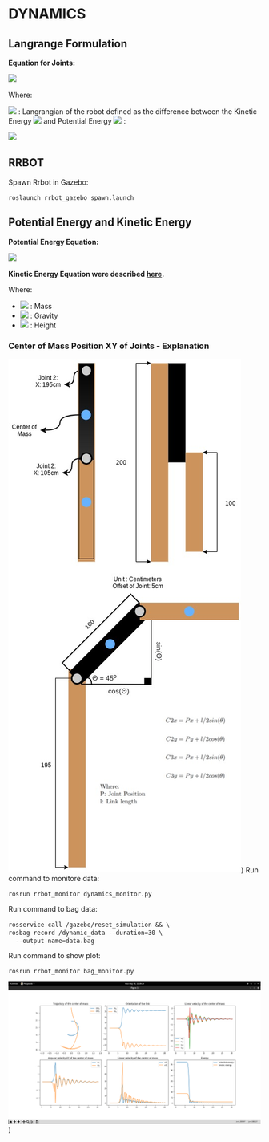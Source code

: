 # DYNAMICS

## Langrange Formulation

**Equation for Joints:**

<img src="https://latex.codecogs.com/svg.image?\tau_i=\frac{d}{dt}\frac{\partial \mathcal{L}}{\partial \dot q_i}-\frac{\partial \mathcal{L}}{\partial q_i}"/>

Where:

<img src="https://latex.codecogs.com/svg.image?\mathcal{L}"/> : Langrangian of the robot defined as the difference between the Kinetic Energy <img src="https://latex.codecogs.com/svg.image?\mathcal{L} = \tau"/> and Potential Energy <img src="https://latex.codecogs.com/svg.image?V"/> :

<img src="https://latex.codecogs.com/svg.image?\mathcal{L} = \tau-V"/>

## RRBOT

Spawn Rrbot in Gazebo:
```
roslaunch rrbot_gazebo spawn.launch
```

## Potential Energy and Kinetic Energy

**Potential Energy Equation:**

<img src="https://latex.codecogs.com/svg.image?E_p = mgh"/>

**Kinetic Energy Equation were described [here](Box.md).**

Where:
+ <img src="https://latex.codecogs.com/svg.image?m"/> : Mass
+ <img src="https://latex.codecogs.com/svg.image?g"/> : Gravity
+ <img src="https://latex.codecogs.com/svg.image?h"/> : Height

### Center of Mass Position XY of Joints - Explanation

![Center of Mass Location](Images/CenterPosition.jpg))
Run command to monitore data:
```
rosrun rrbot_monitor dynamics_monitor.py
```
Run command to bag data:
```
rosservice call /gazebo/reset_simulation && \
rosbag record /dynamic_data --duration=30 \
  --output-name=data.bag
```
Run command to show plot:
```
rosrun rrbot_monitor bag_monitor.py
```
![Physics](Images/Plots.png))





